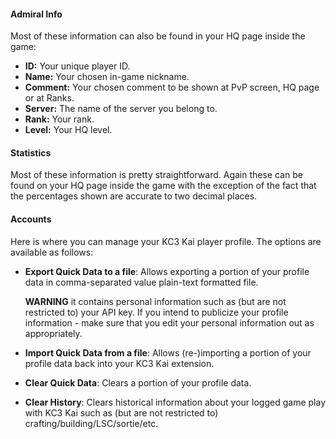 #### Admiral Info

Most of these information can also be found in your HQ page inside the game:

-   **ID:** Your unique player ID.
-   **Name:** Your chosen in-game nickname.
-   **Comment:** Your chosen comment to be shown at PvP screen, HQ page or at Ranks.
-   **Server:** The name of the server you belong to.
-   **Rank:** Your rank.
-   **Level:** Your HQ level.

#### Statistics

Most of these information is pretty straightforward. Again these can be found on your HQ page inside the game with the exception of the fact that the percentages shown are accurate to two decimal places.

<!---   **PvP: Attacked:** The amount of times you have been attacked by another player on your server.
-   **PvP: Attacked won:** The amount of times you have been attacked by another player on your server but have won.-->

<!--#### Achievements

*(the idea here is just to have custom badge icons for players to screenshot and show-off)*:
- show number of Class-A medals
- **custom achievement badges:**
  - world map clearing badge
  - ex-op clear badges
  - LSC ship badges
  - monthly rank badges
  - kai ni badges. etc
  - done all daily quests badge
  - done all weekly quests badge
  - done all monthlies quest badge

*(most of these badges can be gained multiple times and will have counts)*-->

#### Accounts

Here is where you can manage your KC3 Kai player profile. The options are available as follows:

-   **Export Quick Data to a file**: Allows exporting a portion of your profile data in comma-separated value plain-text formatted file.

    **WARNING** it contains personal information such as (but are not restricted to) your API key. If you intend to publicize your profile information - make sure that you edit your personal information out as appropriately.
-   **Import Quick Data from a file**: Allows (re-)importing a portion of your profile data back into your KC3 Kai extension.
-   **Clear Quick Data**: Clears a portion of your profile data.
-   **Clear History**: Clears historical information about your logged game play with KC3 Kai such as (but are not restricted to) crafting/building/LSC/sortie/etc.


